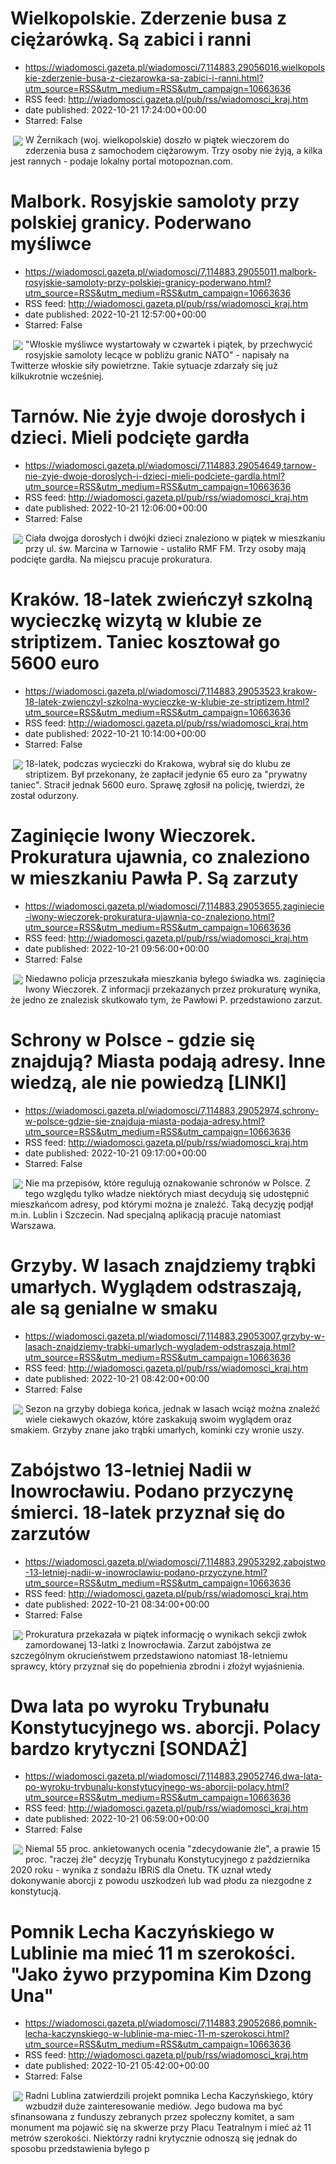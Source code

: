 # Wielkopolskie. Zderzenie busa z ciężarówką. Są zabici i ranni
 - https://wiadomosci.gazeta.pl/wiadomosci/7,114883,29056016,wielkopolskie-zderzenie-busa-z-ciezarowka-sa-zabici-i-ranni.html?utm_source=RSS&utm_medium=RSS&utm_campaign=10663636
 - RSS feed: http://wiadomosci.gazeta.pl/pub/rss/wiadomosci_kraj.htm
 - date published: 2022-10-21 17:24:00+00:00
 - Starred: False

<img align="left" hspace="4" src="https://bi.im-g.pl/im/57/82/1b/z28845911M,Pilne.jpg" vspace="2" />W Żernikach (woj. wielkopolskie) doszło w piątek wieczorem do zderzenia busa z samochodem ciężarowym. Trzy osoby nie żyją, a kilka jest rannych - podaje lokalny portal motopoznan.com.

# Malbork. Rosyjskie samoloty przy polskiej granicy. Poderwano myśliwce
 - https://wiadomosci.gazeta.pl/wiadomosci/7,114883,29055011,malbork-rosyjskie-samoloty-przy-polskiej-granicy-poderwano.html?utm_source=RSS&utm_medium=RSS&utm_campaign=10663636
 - RSS feed: http://wiadomosci.gazeta.pl/pub/rss/wiadomosci_kraj.htm
 - date published: 2022-10-21 12:57:00+00:00
 - Starred: False

<img align="left" hspace="4" src="https://bi.im-g.pl/im/58/82/1b/z28845912M,Pilne.jpg" vspace="2" />"Włoskie myśliwce wystartowały w czwartek i piątek, by przechwycić rosyjskie samoloty lecące w pobliżu granic NATO" - napisały na Twitterze włoskie siły powietrzne. Takie sytuacje zdarzały się już kilkukrotnie wcześniej.

# Tarnów. Nie żyje dwoje dorosłych i dzieci. Mieli podcięte gardła
 - https://wiadomosci.gazeta.pl/wiadomosci/7,114883,29054649,tarnow-nie-zyje-dwoje-doroslych-i-dzieci-mieli-podciete-gardla.html?utm_source=RSS&utm_medium=RSS&utm_campaign=10663636
 - RSS feed: http://wiadomosci.gazeta.pl/pub/rss/wiadomosci_kraj.htm
 - date published: 2022-10-21 12:06:00+00:00
 - Starred: False

<img align="left" hspace="4" src="https://bi.im-g.pl/im/57/82/1b/z28845911M,Pilne.jpg" vspace="2" />Ciała dwojga dorosłych i dwójki dzieci znaleziono w piątek w mieszkaniu przy ul. św. Marcina w Tarnowie - ustaliło RMF FM. Trzy osoby mają podcięte gardła. Na miejscu pracuje prokuratura.

# Kraków. 18-latek zwieńczył szkolną wycieczkę wizytą w klubie ze striptizem. Taniec kosztował go 5600 euro
 - https://wiadomosci.gazeta.pl/wiadomosci/7,114883,29053523,krakow-18-latek-zwienczyl-szkolna-wycieczke-w-klubie-ze-striptizem.html?utm_source=RSS&utm_medium=RSS&utm_campaign=10663636
 - RSS feed: http://wiadomosci.gazeta.pl/pub/rss/wiadomosci_kraj.htm
 - date published: 2022-10-21 10:14:00+00:00
 - Starred: False

<img align="left" hspace="4" src="https://bi.im-g.pl/im/7e/b5/1b/z29053822M,Nastolatek-zostal-okradziony-w-klubie-ze-striptize.jpg" vspace="2" />18-latek, podczas wycieczki do Krakowa, wybrał się do klubu ze striptizem. Był przekonany, że zapłacił jedynie 65 euro za "prywatny taniec". Stracił jednak 5600 euro. Sprawę zgłosił na policję, twierdzi, że został odurzony.

# Zaginięcie Iwony Wieczorek. Prokuratura ujawnia, co znaleziono w mieszkaniu Pawła P. Są zarzuty
 - https://wiadomosci.gazeta.pl/wiadomosci/7,114883,29053655,zaginiecie-iwony-wieczorek-prokuratura-ujawnia-co-znaleziono.html?utm_source=RSS&utm_medium=RSS&utm_campaign=10663636
 - RSS feed: http://wiadomosci.gazeta.pl/pub/rss/wiadomosci_kraj.htm
 - date published: 2022-10-21 09:56:00+00:00
 - Starred: False

<img align="left" hspace="4" src="https://bi.im-g.pl/im/0/8213/z8213460M,Zaginiona-Iwona-Wieczorek.jpg" vspace="2" />Niedawno policja przeszukała mieszkania byłego świadka ws. zaginięcia Iwony Wieczorek. Z informacji przekazanych przez prokuraturę wynika, że jedno ze znalezisk skutkowało tym, że Pawłowi P. przedstawiono zarzut.

# Schrony w Polsce - gdzie się znajdują? Miasta podają adresy. Inne wiedzą, ale nie powiedzą [LINKI]
 - https://wiadomosci.gazeta.pl/wiadomosci/7,114883,29052974,schrony-w-polsce-gdzie-sie-znajduja-miasta-podaja-adresy.html?utm_source=RSS&utm_medium=RSS&utm_campaign=10663636
 - RSS feed: http://wiadomosci.gazeta.pl/pub/rss/wiadomosci_kraj.htm
 - date published: 2022-10-21 09:17:00+00:00
 - Starred: False

<img align="left" hspace="4" src="https://bi.im-g.pl/im/51/a9/1b/z29004369M,Podkarpacie--Naziemny-schron-kolejowy-w-Stepinie-n.jpg" vspace="2" />Nie ma przepisów, które regulują oznakowanie schronów w Polsce. Z tego względu tylko władze niektórych miast decydują się udostępnić mieszkańcom adresy, pod którymi można je znaleźć. Taką decyzję podjął m.in. Lublin i Szczecin. Nad specjalną aplikacją pracuje natomiast Warszawa.

# Grzyby. W lasach znajdziemy trąbki umarłych. Wyglądem odstraszają, ale są genialne w smaku
 - https://wiadomosci.gazeta.pl/wiadomosci/7,114883,29053007,grzyby-w-lasach-znajdziemy-trabki-umarlych-wygladem-odstraszaja.html?utm_source=RSS&utm_medium=RSS&utm_campaign=10663636
 - RSS feed: http://wiadomosci.gazeta.pl/pub/rss/wiadomosci_kraj.htm
 - date published: 2022-10-21 08:42:00+00:00
 - Starred: False

<img align="left" hspace="4" src="https://bi.im-g.pl/im/b9/b5/1b/z29053369M,Lejkowiec-dety.jpg" vspace="2" />Sezon na grzyby dobiega końca, jednak w lasach wciąż można znaleźć wiele ciekawych okazów, które zaskakują swoim wyglądem oraz smakiem. Grzyby znane jako trąbki umarłych, kominki czy wronie uszy.

# Zabójstwo 13-letniej Nadii w Inowrocławiu. Podano przyczynę śmierci. 18-latek przyznał się do zarzutów
 - https://wiadomosci.gazeta.pl/wiadomosci/7,114883,29053292,zabojstwo-13-letniej-nadii-w-inowroclawiu-podano-przyczyne.html?utm_source=RSS&utm_medium=RSS&utm_campaign=10663636
 - RSS feed: http://wiadomosci.gazeta.pl/pub/rss/wiadomosci_kraj.htm
 - date published: 2022-10-21 08:34:00+00:00
 - Starred: False

<img align="left" hspace="4" src="https://bi.im-g.pl/im/9e/f0/1a/z28247710M,policja--zdjecie-ilustracyjne.jpg" vspace="2" />Prokuratura przekazała w piątek informację o wynikach sekcji zwłok zamordowanej 13-latki z Inowrocławia. Zarzut zabójstwa ze szczególnym okrucieństwem przedstawiono natomiast 18-letniemu sprawcy, który przyznał się do popełnienia zbrodni i złożył wyjaśnienia.

# Dwa lata po wyroku Trybunału Konstytucyjnego ws. aborcji. Polacy bardzo krytyczni [SONDAŻ]
 - https://wiadomosci.gazeta.pl/wiadomosci/7,114883,29052746,dwa-lata-po-wyroku-trybunalu-konstytucyjnego-ws-aborcji-polacy.html?utm_source=RSS&utm_medium=RSS&utm_campaign=10663636
 - RSS feed: http://wiadomosci.gazeta.pl/pub/rss/wiadomosci_kraj.htm
 - date published: 2022-10-21 06:59:00+00:00
 - Starred: False

<img align="left" hspace="4" src="https://bi.im-g.pl/im/af/b4/1b/z29052847M,Pazdziernik-2020--protesty-przeciwko-wyrokowi-TK.jpg" vspace="2" />Niemal 55 proc. ankietowanych ocenia "zdecydowanie źle", a prawie 15 proc. "raczej źle" decyzję Trybunału Konstytucyjnego z października 2020 roku - wynika z sondażu IBRiS dla Onetu. TK uznał wtedy dokonywanie aborcji z powodu uszkodzeń lub wad płodu za niezgodne z konstytucją.

# Pomnik Lecha Kaczyńskiego w Lublinie ma mieć 11 m szerokości. "Jako żywo przypomina Kim Dzong Una"
 - https://wiadomosci.gazeta.pl/wiadomosci/7,114883,29052686,pomnik-lecha-kaczynskiego-w-lublinie-ma-miec-11-m-szerokosci.html?utm_source=RSS&utm_medium=RSS&utm_campaign=10663636
 - RSS feed: http://wiadomosci.gazeta.pl/pub/rss/wiadomosci_kraj.htm
 - date published: 2022-10-21 05:42:00+00:00
 - Starred: False

<img align="left" hspace="4" src="https://bi.im-g.pl/im/34/b4/1b/z29052724M,Projekt-pomnika-Lecha-Kaczynskiego-w-Lublinie.jpg" vspace="2" />Radni Lublina zatwierdzili projekt pomnika Lecha Kaczyńskiego, który wzbudził duże zainteresowanie mediów. Jego budowa ma być sfinansowana z funduszy zebranych przez społeczny komitet, a sam monument ma pojawić się na skwerze przy Placu Teatralnym i mieć aż 11 metrów szerokości. Niektórzy radni krytycznie odnoszą się jednak do sposobu przedstawienia byłego p
